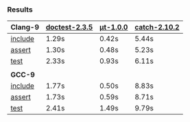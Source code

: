 ### Results

| **Clang-9** | [doctest-2.3.5](https://github.com/onqtam/doctest/blob/master/doctest/doctest.h) | [μt-1.0.0](https://github.com/boost-experimental/ut/blob/master/include/boost/ut.hpp) |[catch-2.10.2](https://github.com/catchorg/Catch2/releases/download/v2.10.2/catch.hpp) |
| ------- | ----- | ----- | ----- |
| [include](https://github.com/cpp-testing/ut-benchmark) | 1.29s | 0.42s | 5.44s |
| [assert](https://github.com/cpp-testing/ut-benchmark)  | 1.30s | 0.48s | 5.23s |
| [test](https://github.com/cpp-testing/ut-benchmark)    | 2.33s | 0.93s | 6.11s |
|                                                        |       |       |       |
| **GCC-9**   |                                              |       |       |       |
| [include](https://github.com/cpp-testing/ut-benchmark) | 1.77s | 0.50s | 8.83s |
| [assert](https://github.com/cpp-testing/ut-benchmark)  | 1.73s | 0.59s | 8.71s |
| [test](https://github.com/cpp-testing/ut-benchmark)    | 2.41s | 1.49s | 9.79s |
